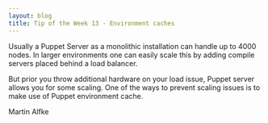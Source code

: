 ```yaml
---
layout: blog
title: Tip of the Week 13 - Environment caches
---
```


Usually a Puppet Server as a monolithic installation can handle up to 4000 nodes. In larger environments one can easily scale this by adding compile servers placed behind a load balancer.

But prior you throw additional hardware on your load issue, Puppet server allows you for some scaling.
One of the ways to prevent scaling issues is to make use of Puppet environment cache.

Martin Alfke

